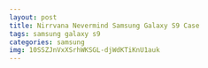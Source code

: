 ```yaml
---
layout: post
title: Nirrvana Nevermind Samsung Galaxy S9 Case
tags: samsung galaxy s9
categories: samsung
img: 10SSZJnVxXSrhWKSGL-djWdKTiKnU1auk
---
```

